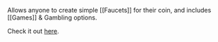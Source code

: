 Allows anyone to create simple [[Faucets]] for their coin, and includes [[Games]] & Gambling options.

Check it out [here](https://crex24.com/?refid=qrbrdcjdbkjprjcrpjrn).